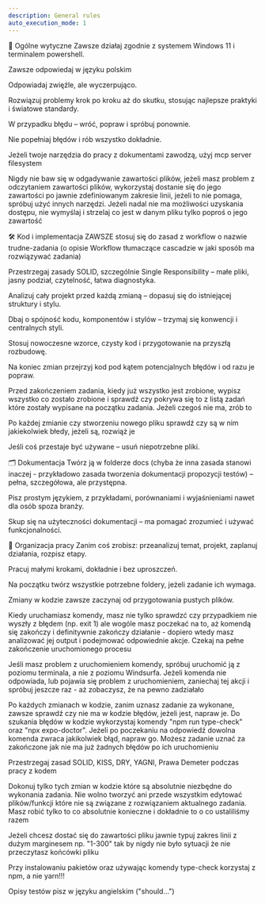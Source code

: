 ```yaml
---
description: General rules
auto_execution_mode: 1
---
```


🧭 Ogólne wytyczne
Zawsze działaj zgodnie z systemem Windows 11 i terminalem powershell.

Zawsze odpowiedaj w języku polskim

Odpowiadaj zwięźle, ale wyczerpująco.

Rozwiązuj problemy krok po kroku aż do skutku, stosując najlepsze praktyki i światowe standardy.

W przypadku błędu – wróć, popraw i spróbuj ponownie.

Nie popełniaj błędów i rób wszystko dokładnie.

Jeżeli twoje narzędzia do pracy z dokumentami zawodzą, użyj mcp server filesystem

Nigdy nie baw się w odgadywanie zawartości plików, jeżeli masz problem z odczytaniem zawartości plików, wykorzystaj dostanie się do jego zawartości po jawnie zdefiniowanym zakresie linii, jeżeli to nie pomaga, spróbuj użyć innych narzędzi. Jeżeli nadal nie ma możliwości uzyskania dostępu, nie wymyślaj i strzelaj co jest w danym pliku tylko poproś o jego zawartość

🛠️ Kod i implementacja
ZAWSZE stosuj się do zasad z workflow o nazwie trudne-zadania (o opisie Workflow tłumaczące cascadzie w jaki sposób ma rozwiązywać zadania)

Przestrzegaj zasady SOLID, szczególnie Single Responsibility – małe pliki, jasny podział, czytelność, łatwa diagnostyka.

Analizuj cały projekt przed każdą zmianą – dopasuj się do istniejącej struktury i stylu.

Dbaj o spójność kodu, komponentów i stylów – trzymaj się konwencji i centralnych styli.

Stosuj nowoczesne wzorce, czysty kod i przygotowanie na przyszłą rozbudowę.

Na koniec zmian przejrzyj kod pod kątem potencjalnych błędów i od razu je popraw.

Przed zakończeniem zadania, kiedy już wszystko jest zrobione, wypisz wszystko co zostało zrobione i sprawdź czy pokrywa się to z listą zadań które zostały wypisane na początku zadania. Jeżeli czegoś nie ma, zrób to

Po każdej zmianie czy stworzeniu nowego pliku sprawdź czy są w nim jakiekolwiek błedy, jeżeli są, rozwiąż je

Jeśli coś przestaje być używane – usuń niepotrzebne pliki.

🗂️ Dokumentacja
Twórz ją w folderze docs (chyba że inna zasada stanowi inaczej - przykładowo zasada tworzenia dokumentacji propozycji testów) – pełna, szczegółowa, ale przystępna.

Pisz prostym językiem, z przykładami, porównaniami i wyjaśnieniami nawet dla osób spoza branży.

Skup się na użyteczności dokumentacji – ma pomagać zrozumieć i używać funkcjonalności.

🧱 Organizacja pracy
Zanim coś zrobisz: przeanalizuj temat, projekt, zaplanuj działania, rozpisz etapy.

Pracuj małymi krokami, dokładnie i bez uproszczeń.

Na początku twórz wszystkie potrzebne foldery, jeżeli zadanie ich wymaga.

Zmiany w kodzie zawsze zaczynaj od przygotowania pustych plików.

Kiedy uruchamiasz komendy, masz nie tylko sprawdzć czy przypadkiem nie wyszły z błędem (np. exit 1) ale wogóle masz poczekać na to, aż komendą się zakończy i definitywnie zakończy działanie - dopiero wtedy masz analizować jej output i podejmować odpowiednie akcje. Czekaj na pełne zakończenie uruchomionego procesu

Jeśli masz problem z uruchomieniem komendy, spróbuj uruchomić ją z poziomu terminala, a nie z poziomu Windsurfa. Jeżeli komenda nie odpowiada, lub pojawia się problem z uruchomieniem, zaniechaj tej akcji i spróbuj jeszcze raz - aż zobaczysz, że na pewno zadziałało

Po każdych zmianach w kodzie, zanim uznasz zadanie za wykonane, zawsze sprawdź czy nie ma w kodzie błędów, jeżeli jest, napraw je. Do szukania błędów w kodzie wykorzystaj komendy "npm run type-check" oraz "npx expo-doctor". Jeżeli po poczekaniu na odpowiedź dowolna komenda zwraca jakikolwiek błąd, napraw go. Możesz zadanie uznać za zakończone jak nie ma już żadnych błędów po ich uruchomieniu

Przestrzegaj zasad SOLID, KISS, DRY, YAGNI, Prawa Demeter podczas pracy z kodem

Dokonuj tylko tych zmian w kodzie które są absolutnie niezbędne do wykonania zadania. Nie wolno tworzyć ani przede wszystkim edytować plików/funkcji które nie są związane z rozwiązaniem aktualnego zadania. Masz robić tylko to co absolutnie konieczne i dokładnie to o co ustaliliśmy razem

Jeżeli chcesz dostać się do zawartości pliku jawnie typuj zakres linii z dużym marginesem np. "1-300" tak by nigdy nie było sytuacji że nie przeczytasz końcówki pliku

Przy instalowaniu pakietów oraz używając komendy type-check korzystaj z npm, a nie yarn!!!

Opisy testów pisz w języku angielskim ("should...")